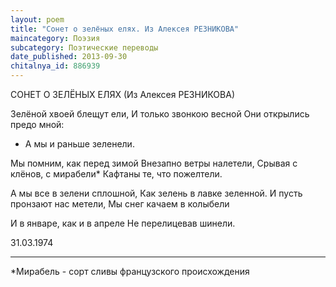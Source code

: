 ```yaml
---
layout: poem
title: "Сонет о зелёных елях. Из Алексея РЕЗНИКОВА"
maincategory: Поэзия
subcategory: Поэтические переводы
date_published: 2013-09-30
chitalnya_id: 886939
---
```




СОНЕТ О ЗЕЛЁНЫХ ЕЛЯХ
(Из Алексея РЕЗНИКОВА)

Зелёной хвоей блещут ели,
И только звонкою весной
Они открылись предо мной:
- А мы и раньше зеленели.

Мы помним, как перед зимой
Внезапно ветры налетели,
Срывая с клёнов, с мирабели\*
Кафтаны те, что пожелтели.

А мы все в зелени сплошной,
Как зелень в лавке зеленной.
И пусть пронзают нас метели,
Мы снег качаем в колыбели

И в январе, как и в апреле
Не перелицевав шинели.

31.03.1974
_______________
\*Мирабель - сорт сливы 
французского происхождения






